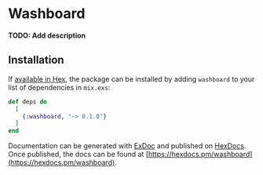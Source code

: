 # Washboard

**TODO: Add description**

## Installation

If [available in Hex](https://hex.pm/docs/publish), the package can be installed
by adding `washboard` to your list of dependencies in `mix.exs`:

```elixir
def deps do
  [
    {:washboard, "~> 0.1.0"}
  ]
end
```

Documentation can be generated with [ExDoc](https://github.com/elixir-lang/ex_doc)
and published on [HexDocs](https://hexdocs.pm). Once published, the docs can
be found at [https://hexdocs.pm/washboard](https://hexdocs.pm/washboard).

